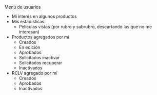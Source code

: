 Menú de usuarios
- Mi interés en algunos productos
- Mis estadísticas
	- Películas vistas (por rubro y subrubro, descartando las que no me interesan)
- Productos agregados por mí
	- Creados
	- En edición
	- Aprobados
	- Solicitados inactivar
	- Solicitados recuperar
	- Inactivados
- RCLV agregado por mí
	- Creados
	- Aprobados
	- Inactivados
